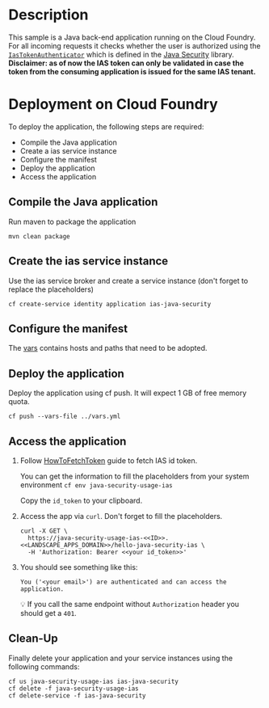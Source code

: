 # Description
This sample is a Java back-end application running on the Cloud Foundry. For all incoming requests it checks whether the user is authorized using the 
[`IasTokenAuthenticator`](/java-security/src/main/java/com/sap/cloud/security/servlet) which is defined in the [Java Security](../../java-security/) library.   
**Disclaimer: as of now the IAS token can only be validated in case the token from the consuming application is issued for the same IAS tenant.**

# Deployment on Cloud Foundry
To deploy the application, the following steps are required:
- Compile the Java application
- Create a ias service instance
- Configure the manifest
- Deploy the application    
- Access the application

## Compile the Java application
Run maven to package the application
```shell
mvn clean package
```

## Create the ias service instance
Use the ias service broker and create a service instance (don't forget to replace the placeholders)
```shell
cf create-service identity application ias-java-security
```

## Configure the manifest
The [vars](../vars.yml) contains hosts and paths that need to be adopted.

## Deploy the application
Deploy the application using cf push. It will expect 1 GB of free memory quota.

```shell
cf push --vars-file ../vars.yml
```

## Access the application
1. Follow [HowToFetchToken](../../docs/HowToFetchToken.md#ias-tokens) guide to fetch IAS id token.
 
   You can get the information to fill the placeholders from your system environment `cf env java-security-usage-ias`   

   Copy the `id_token` to your clipboard.

2. Access the app via `curl`. Don't forget to fill the placeholders.
   ```
   curl -X GET \
     https://java-security-usage-ias-<<ID>>.<<LANDSCAPE_APPS_DOMAIN>>/hello-java-security-ias \
     -H 'Authorization: Bearer <<your id_token>>'
   ```

3. You should see something like this:
   ```
   You ('<your email>') are authenticated and can access the application.
   ```
   :bulb: If you call the same endpoint without `Authorization` header you should get a `401`.

## Clean-Up
Finally delete your application and your service instances using the following commands:
```
cf us java-security-usage-ias ias-java-security
cf delete -f java-security-usage-ias
cf delete-service -f ias-java-security
```
